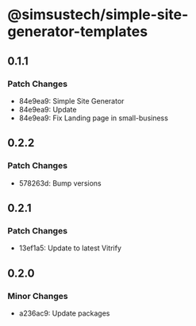 # @simsustech/simple-site-generator-templates

## 0.1.1

### Patch Changes

- 84e9ea9: Simple Site Generator
- 84e9ea9: Update
- 84e9ea9: Fix Landing page in small-business

## 0.2.2

### Patch Changes

- 578263d: Bump versions

## 0.2.1

### Patch Changes

- 13ef1a5: Update to latest Vitrify

## 0.2.0

### Minor Changes

- a236ac9: Update packages
